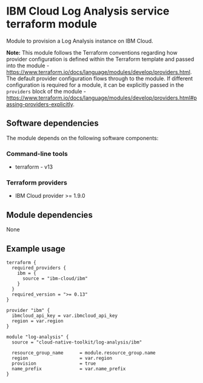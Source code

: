 # IBM Cloud Log Analysis service terraform module

Module to provision a Log Analysis instance on IBM Cloud.

**Note:** This module follows the Terraform conventions regarding how provider configuration is defined within the Terraform template and passed into the module - https://www.terraform.io/docs/language/modules/develop/providers.html. The default provider configuration flows through to the module. If different configuration is required for a module, it can be explicitly passed in the `providers` block of the module - https://www.terraform.io/docs/language/modules/develop/providers.html#passing-providers-explicitly.

## Software dependencies

The module depends on the following software components:

### Command-line tools

- terraform - v13

### Terraform providers

- IBM Cloud provider >= 1.9.0

## Module dependencies

None

## Example usage

```hcl-terraform
terraform {
  required_providers {
    ibm = {
      source = "ibm-cloud/ibm"
    }
  }
  required_version = ">= 0.13"
}

provider "ibm" {
  ibmcloud_api_key = var.ibmcloud_api_key
  region = var.region
}

module "log-analysis" {
  source = "cloud-native-toolkit/log-analysis/ibm"

  resource_group_name      = module.resource_group.name
  region                   = var.region
  provision                = true
  name_prefix              = var.name_prefix
}
```

